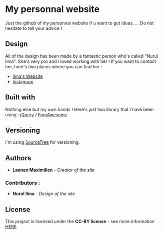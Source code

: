 # My personnal website
Just the github of my personnal website if u want to get ideas, ...
Do not hesitate to tell your advice !

## Design
All of the design has been made by a fantastic person who's called "Nurul Ilma". She's very pro and i loved working with her !
If you want to contact her, here's two places where you can find her :
* [Ilma's Website](https://nurulilma.com)
* [Instagram](https://www.instagram.com/nurulilmaan/?hl=fr)

## Built with
Nothing else but my own hands ! Here's just two library that I have been using : [jQuery](https://jquery.com) / [FontAwesome](https://fontawesome.com)

## Versioning
I'm using [SourceTree](https://www.sourcetreeapp.com) for versioning.

## Authors
* **Laenen Maximilien** - *Creator of the site*

### Contributors :
* **Nurul Ilma** - *Design of the site*

## License
This project is licensed under the **CC-BY license** - see more information [HERE](https://creativecommons.org/licenses/by/2.0/be/deed.en)
